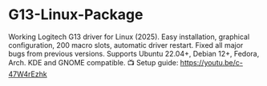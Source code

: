 # G13-Linux-Package
Working Logitech G13 driver for Linux (2025). Easy installation, graphical configuration, 200 macro slots, automatic driver restart. Fixed all major bugs from previous versions. Supports Ubuntu 22.04+, Debian 12+, Fedora, Arch. KDE and GNOME compatible. 📺 Setup guide: https://youtu.be/c-47W4rEzhk
